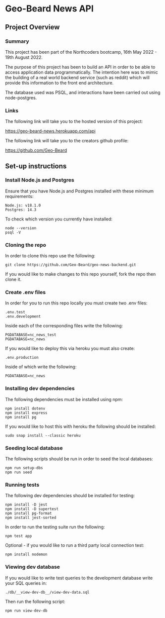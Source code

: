 # Geo-Beard News API

## Project Overview

### Summary

This project has been part of the Northcoders bootcamp, 16th May 2022 - 19th August 2022.

The purpose of this project has been to build an API in order to be able to access application data programmatically. The intention here was to mimic the building of a real world backend service (such as reddit) which will provide this information to the front end architecture.

The database used was PSQL, and interactions have been carried out using node-postgres.

### Links

The following link will take you to the hosted version of this project:

https://geo-beard-news.herokuapp.com/api

The following link will take you to the creators github profile:

https://github.com/Geo-Beard

## Set-up instructions

### Install Node.js and Postgres

Ensure that you have Node.js and Postgres installed with these minimum requirements:

    Node.js: v18.1.0
    Postgres: 14.3

To check which version you currently have installed:

    node --version
    psql -V

### Cloning the repo

In order to clone this repo use the following:

    git clone https://github.com/Geo-Beard/geo-news-backend.git

If you would like to make changes to this repo yourself, fork the repo then clone it.

### Create .env files

In order for you to run this repo locally you must create two .env files:

    .env.test
    .env.development

Inside each of the corresponding files write the following:

    PGDATABASE=nc_news_test
    PGDATABASE=nc_news

If you would like to deploy this via heroku you must also create:

    .env.production

Inside of which write the following:

    PGDATABASE=nc_news

### Installing dev dependencies

The following dependencies must be installed using npm:

    npm install dotenv
    npm install express
    npm install pg

If you would like to host this with heroku the following should be installed:

    sudo snap install --classic heroku

### Seeding local database

The following scripts should be run in order to seed the local databases:

    npm run setup-dbs
    npm run seed

### Running tests

The following dev dependencies should be installed for testing:

    npm install -D jest
    npm install -D supertest
    npm install pg-format
    npm install jest-sorted

In order to run the testing suite run the following:

    npm test app

Optional - if you would like to run a third party local connection test:

    npm install nodemon

### Viewing dev database

If you would like to write test queries to the development database write your SQL queries in:

    ./db/__view-dev-db__/view-dev-data.sql

Then run the following script:

    npm run view-dev-db
